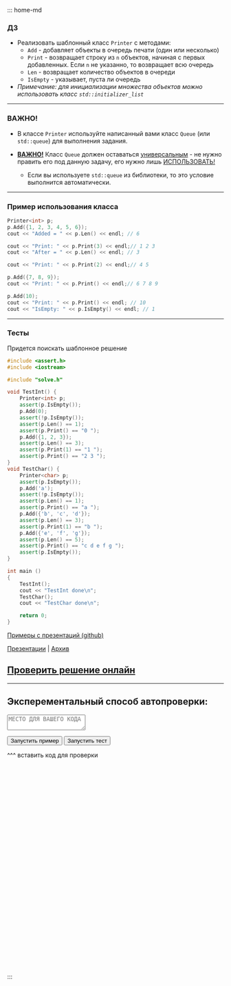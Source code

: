 ::: home-md 
<!-- .element: hidden="hidden" -->

### ДЗ
- Реализовать шаблонный класс `Printer` с методами:
	- `Add` - добавляет объекты в очередь печати (один или несколько)
	- `Print` - возвращает строку из `n` объектов, начиная с первых добавленных. Если `n` не указанно, то возвращает всю очередь
	- `Len` - возвращает количество объектов в очереди
	- `IsEmpty` - указывает, пуста ли очередь	
- *Примечание: для инициализации множества объектов можно использовать класс `std::initializer_list`*

---
### ВАЖНО!
- В классе `Printer` используйте написанный вами класс `Queue` (или `std::queue`) для выполнения задания.

- <u>**ВАЖНО!**</u> Класс `Queue` должен оставаться <u>универсальным</u> - не нужно править его под данную задачу, его нужно лишь <u>ИСПОЛЬЗОВАТЬ!</u>
	- Если вы используете `std::queue` из библиотеки, то это условие выполнится автоматически.

---
### Пример использования класса
``` cpp
Printer<int> p;
p.Add({1, 2, 3, 4, 5, 6});
cout << "Added = " << p.Len() << endl; // 6

cout << "Print: " << p.Print(3) << endl;// 1 2 3
cout << "After = " << p.Len() << endl; // 3

cout << "Print: " << p.Print(2) << endl;// 4 5

p.Add({7, 8, 9});
cout << "Print: " << p.Print() << endl;// 6 7 8 9

p.Add(10);
cout << "Print: " << p.Print() << endl; // 10
cout << "IsEmpty: " << p.IsEmpty() << endl; // 1
```

---
### Тесты
Придется поискать шаблонное решение
``` cpp
#include <assert.h>
#include <iostream>

#include "solve.h"

void TestInt() {
	Printer<int> p;
	assert(p.IsEmpty());
	p.Add(0);
	assert(!p.IsEmpty());
	assert(p.Len() == 1);
	assert(p.Print() == "0 ");
	p.Add({1, 2, 3});
	assert(p.Len() == 3);
	assert(p.Print(1) == "1 ");
	assert(p.Print() == "2 3 ");
}
void TestChar() {
	Printer<char> p;
	assert(p.IsEmpty());
	p.Add('a');
	assert(!p.IsEmpty());
	assert(p.Len() == 1);
	assert(p.Print() == "a ");
	p.Add({'b', 'c', 'd'});
	assert(p.Len() == 3);
	assert(p.Print(1) == "b ");
	p.Add({'e', 'f', 'g'});
	assert(p.Len() == 5);
	assert(p.Print() == "c d e f g ");
	assert(p.IsEmpty());
}

int main ()
{
	TestInt();
	cout << "TestInt done\n";
	TestChar();
	cout << "TestChar done\n";

	return 0;
}
```

[Примеры с презентаций (github)](https://github.com/aatutor/oop_cpp_files)

[Презентации](https://aatutor.github.io/slides_oop_cpp/) | [Архив](https://sourceforge.net/projects/cpp-oop-top-aca/files/Lections/active/)

## [Проверить решение онлайн]()
---
<!-- .slide: data-visibility="hidden" -->
## Эксперементальный способ автопроверки:

<textarea id="code" placeholder="МЕСТО ДЛЯ ВАШЕГО КОДА">
</textarea>
<button id="run">Запустить пример</button>
<button id="test">Запустить тест</button>
<div id="result" style="min-height: 500px"> ^^^ вставить код для проверки</div>

<script src="https://ajax.googleapis.com/ajax/libs/jquery/1.11.3/jquery.min.js"></script>
<script>
	var path = '/Archive2/37/1c1853c775cbd3/main.cpp';
	function test(files, args) {
		var http = new XMLHttpRequest();
		http.open("POST", "http://coliru.stacked-crooked.com/compile", false);
		var makeLink = (p, n) => { return "ln -s " + p + ' ' + n + " && " };
		var cmnd = files.map(f => makeLink(f.path, f.name)).join('');
		var names = files.map(f => f.name).join(' ');
		var cmd = cmnd +" ln -s main.cpp solve.cpp && "+ "g++ -std=c++11 -std=gnu++11 "+names+(args ? " "+args :'')+" && ./a.out";
		console.log(cmd);
		http.send(JSON.stringify({ "cmd": cmd, "src": $("#code").val() }));
		console.log(http.response);
		// console.log(http);
		var res = $('<code>');
		http.response.split('\n').forEach(function(line) {
			res.append( $('<tr>').append( $('<td>').html(line)) ); 
		});
		$("#result").html($('<pre>', {'class': 'hljs'}).append(res) );
	}
	$(document).ready(function(){
		$("button#run").click(function(){ test([{path : path, name : 'temp.cpp'}], '-DPUB'); });
		$("button#test").click(function(){ test([{path : path, name : 'temp.cpp'}]); });
	});
</script>
:::

